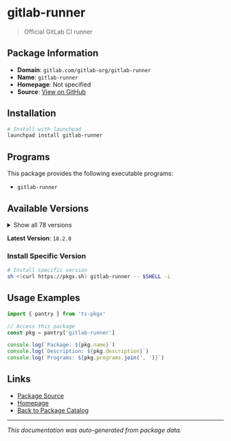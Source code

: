 # gitlab-runner

> Official GitLab CI runner

## Package Information

- **Domain**: `gitlab.com/gitlab-org/gitlab-runner`
- **Name**: `gitlab-runner`
- **Homepage**: Not specified
- **Source**: [View on GitHub](https://github.com/pkgxdev/pantry/tree/main/projects/gitlab.com/gitlab-org/gitlab-runner/package.yml)

## Installation

```bash
# Install with launchpad
launchpad install gitlab-runner
```

## Programs

This package provides the following executable programs:

- `gitlab-runner`

## Available Versions

<details>
<summary>Show all 78 versions</summary>

- `18.2.0`, `18.1.1`, `18.1.0`, `18.0.3`, `18.0.2`
- `18.0.1`, `18.0.0`, `17.11.3`, `17.11.2`, `17.11.1`
- `17.11.0`, `17.10.2`, `17.10.1`, `17.10.0`, `17.9.3`
- `17.9.2`, `17.9.1`, `17.9.0`, `17.8.5`, `17.8.4`
- `17.8.3`, `17.8.2`, `17.8.1`, `17.8.0`, `17.7.1`
- `17.7.0`, `17.6.0`, `17.5.5`, `17.5.4`, `17.5.3`
- `17.5.2`, `17.5.1`, `17.5.0`, `17.4.2`, `17.4.1`
- `17.4.0`, `17.3.3`, `17.3.2`, `17.3.1`, `17.3.0`
- `17.2.3`, `17.2.2`, `17.2.1`, `17.2.0`, `17.1.2`
- `17.1.1`, `17.1.0`, `17.0.3`, `17.0.2`, `17.0.1`
- `17.0.0`, `16.11.4`, `16.11.3`, `16.11.2`, `16.11.1`
- `16.11.0`, `16.10.1`, `16.10.0`, `16.9.2`, `16.9.1`
- `16.9.0`, `16.8.1`, `16.8.0`, `16.7.0`, `16.6.2`
- `16.6.1`, `16.6.0`, `16.5.0`, `16.4.2`, `16.4.1`
- `16.4.0`, `16.3.3`, `16.3.2`, `16.3.1`, `16.3.0`
- `16.2.3`, `16.2.2`, `16.2.1`

</details>

**Latest Version**: `18.2.0`

### Install Specific Version

```bash
# Install specific version
sh <(curl https://pkgx.sh) gitlab-runner -- $SHELL -i
```

## Usage Examples

```typescript
import { pantry } from 'ts-pkgx'

// Access this package
const pkg = pantry['gitlab-runner']

console.log(`Package: ${pkg.name}`)
console.log(`Description: ${pkg.description}`)
console.log(`Programs: ${pkg.programs.join(', ')}`)
```

## Links

- [Package Source](https://github.com/pkgxdev/pantry/tree/main/projects/gitlab.com/gitlab-org/gitlab-runner/package.yml)
- [Homepage](#)
- [Back to Package Catalog](../../../../package-catalog.md)

---

*This documentation was auto-generated from package data.*
